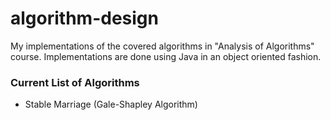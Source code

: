 # algorithm-design
My implementations of the covered algorithms in "Analysis of Algorithms" course. Implementations are done using Java in an object oriented fashion.

### Current List of Algorithms
* Stable Marriage (Gale-Shapley Algorithm)

